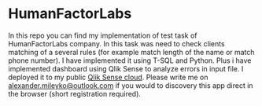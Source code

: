 # HumanFactorLabs

In this repo you can find my implementation of test task of HumanFactorLabs company. In this task was need to check clients matching of a several rules (for example match length of the name or match phone number). I have implemented it using T-SQL and Python. Plus i have implemented dashboard using Qlik Sense to analyze errors in input file. I deployed it to my public [Qlik Sense cloud](https://qlikcloud.com/). Please write me on alexander.mileyko@outlook.com if you would to discovery this app direct in the browser (short registration required).
